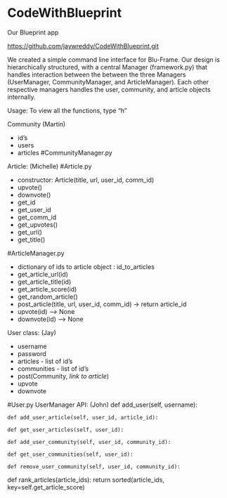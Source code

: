 CodeWithBlueprint
=================
Our Blueprint app

https://github.com/jaywreddy/CodeWithBlueprint.git

We created a simple command line interface for Blu-Frame.
Our design is hierarchically structured, with a central Manager (framework.py) that handles interaction between the between the three Managers (UserManager, CommunityManager, and ArticleManager). Each other respective managers handles the user, community, and article objects internally.

Usage:
    To view all the functions, type “h”
    
Community (Martin)
- id’s
- users
- articles
#CommunityManager.py

Article: (Michelle)
#Article.py
- constructor: Article(title, url, user_id, comm_id)
- upvote()
- downvote()
- get_id
- get_user_id
- get_comm_id
- get_upvotes()
- get_url()
- get_title()

#ArticleManager.py
- dictionary of ids to article object : id_to_articles
- get_article_url(id)
- get_article_title(id)
- get_article_score(id)
- get_random_article()
- post_article(title, url, user_id, comm_id) → return article_id
- upvote(id) --> None
- downvote(id) --> None

User class: (Jay)
- username
- password
- articles - list of id’s
- communities - list of id’s
- post(Community, *link to article*)
- upvote
- downvote

#User.py
UserManager API: (John)
    def add_user(self, username):

    def add_user_article(self, user_id, article_id):

    def get_user_articles(self, user_id):

    def add_user_community(self, user_id, community_id):

    def get_user_communities(self, user_id):

    def remove_user_community(self, user_id, community_id):


def rank_articles(article_ids): 
    return sorted(article_ids, key=self.get_article_score)



